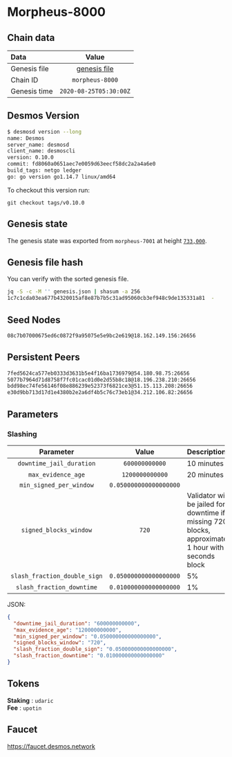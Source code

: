 # Morpheus-8000

## Chain data
| Data | Value | 
| :--- | :---: |
| Genesis file |  [genesis file](genesis.json) |
| Chain ID | `morpheus-8000` |
| Genesis time | `2020-08-25T05:30:00Z` |

## Desmos Version
```sh
$ desmosd version --long
name: Desmos
server_name: desmosd
client_name: desmoscli
version: 0.10.0
commit: fd8060a0651aec7e0059d63eecf58dc2a2a4a6e0
build_tags: netgo ledger
go: go version go1.14.7 linux/amd64
```

To checkout this version run: 

```
git checkout tags/v0.10.0
```

## Genesis state
The genesis state was exported from `morpheus-7001` at height [`733,000`](https://morpheus-7001.desmos.network/blocks/733000).

## Genesis file hash
You can verify with the sorted genesis file.

```sh
jq -S -c -M '' genesis.json | shasum -a 256
1c7c1cda03ea677b4320015af8e87b7b5c31ad95060cb3ef948c9de135331a81  -
```

## Seed Nodes
```sh
08c7b07000675ed6c0872f9a95075e5e9bc2e619@18.162.149.156:26656
```

## Persistent Peers
```sh
7fed5624ca577eb0333d3631b5e4f16ba1736979@54.180.98.75:26656
5077b7964d71d8758f7fc01cac01d0e2d55b8c18@18.196.238.210:26656
bdd98ec74fe56146f08e886239e52373f6821ce3@51.15.113.208:26656
e30d9bb713d17d1e4380b2e2a6df4b5c76c73eb1@34.212.106.82:26656
```

## Parameters

### Slashing
| Parameter | Value | Description |
| :-------: | :---: | :---------- |
| `downtime_jail_duration` | `600000000000` | 10 minutes |
| `max_evidence_age` |  `1200000000000` | 20 minutes |
| `min_signed_per_window` |  `0.050000000000000000` | |
| `signed_blocks_window` |  `720` | Validator will be jailed for downtime if  missing 720 blocks, approximately 1 hour with 5 seconds block |
| `slash_fraction_double_sign` |  `0.050000000000000000` | 5% | 
| `slash_fraction_downtime` |  `0.010000000000000000` | 1% |

JSON:
```json
{
  "downtime_jail_duration": "600000000000",
  "max_evidence_age": "120000000000",
  "min_signed_per_window": "0.050000000000000000",
  "signed_blocks_window": "720",
  "slash_fraction_double_sign": "0.050000000000000000",
  "slash_fraction_downtime": "0.010000000000000000"
}
```

## Tokens
__Staking__ : `udaric` \
__Fee__ : `upotin`

## Faucet
https://faucet.desmos.network
